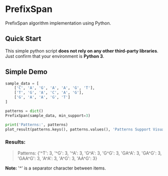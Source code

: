 # PrefixSpan
PrefixSpan algorithm implementation using Python.

## Quick Start

This simple python script **does not rely on any other third-party libraries**. Just confirm that your environment is **Python 3**.

## Simple Demo
```python
sample_data = [
    ['C', 'A', 'G', 'A', 'A', 'G', 'T'],
    ['T', 'G', 'A', 'C', 'A', 'G'],
    ['G', 'A', 'A', 'G', 'T']
]

patterns = dict()
PrefixSpan(sample_data, min_support=3)
```

```python
print('Patterns:', patterns)
plot_result(patterns.keys(), patterns.values(), 'Patterns Support Visualization', 'pattern', 'support')
```

### Results:
> Patterns: {'^T': 3, '^G': 3, '^A': 3, 'G^A': 3, 'G^G': 3, 'GA^A': 3, 'GA^G': 3, 'GAA^G': 3, 'A^A': 3, 'A^G': 3, 'AA^G': 3}

**Note:** '^' is a separator character between items.
